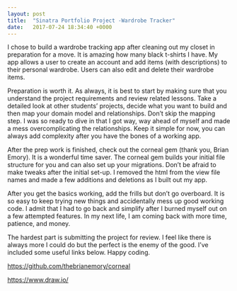```yaml
---
layout: post
title:  "Sinatra Portfolio Project -Wardrobe Tracker"
date:   2017-07-24 18:34:40 +0000
---
```




I chose to build a wardrobe tracking app after cleaning out my closet in preparation for a move. It is amazing how many black t-shirts I have. My app allows a user to create an account and add items (with descriptions) to their personal wardrobe. Users can also edit and delete their wardrobe items. 

Preparation is worth it. As always, it is best to start by making sure that you understand the project requirements and review related lessons. Take a detailed look at other students’ projects, decide what you want to build and then map your domain model and relationships. Don’t skip the mapping step. I was so ready to dive in that I got way, way ahead of myself and made a mess overcomplicating the relationships. Keep it simple for now, you can always add complexity after you have the bones of a working app. 

After the prep work is finished, check out the corneal gem (thank you, Brian Emory). It is a wonderful time saver. The corneal gem builds your initial file structure for you and can also set up your migrations. Don’t be afraid to make tweaks after the initial set-up. I removed the html from the view file names and made a few additions and deletions as I built out my app.

After you get the basics working, add the frills but don’t go overboard. It is so easy to keep trying new things and accidentally mess up good working code. I admit that I had to go back and simplify after I burned myself out on a few attempted features. In my next life, I am coming back with more time, patience, and money. 

The hardest part is submitting the project for review. I feel like there is always more I could do but the perfect is the enemy of the good. I’ve included some useful links below. Happy coding. 


https://github.com/thebrianemory/corneal

https://www.draw.io/




